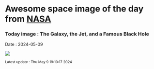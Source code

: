 
# Awesome space image of the day from [NASA](https://api.nasa.gov/)

### Today image : The Galaxy, the Jet, and a Famous Black Hole
Date : 2024-05-09

![](https://apod.nasa.gov/apod/image/2405/pia23122c-16_1067.jpg)

<small>Latest update : Thu May  9 19:10:17 2024</small>
        